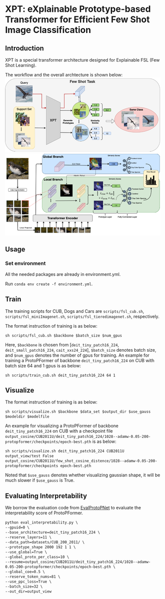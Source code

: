 # XPT: eXplainable Prototype-based Transformer for Efficient Few Shot Image Classification

## Introduction
XPT is a special transformer architecture designed for Explainable FSL (Few Shot Learning).  

The workflow and the overall archtecture is shown below: 
![img](./images/workflow.png)
![img](./images/architecture.png)

## Usage
### Set environment
All the needed packages are already in environment.yml.

Run  ``` conda env create -f environment.yml ```. 

## Train

The training scripts for CUB, Dogs and Cars are `scripts/fsl_cub.sh`, `scripts/fsl_miniImagenet.sh`, `scripts/fsl_tieredimagenet.sh`, respectively.

The format instruction of training is as below:

```
sh scripts/fsl_cub.sh $backbone $batch_size $num_gpus
```

Here, `$backbone` is chosen from [`deit_tiny_patch16_224`, `deit_small_patch16_224`, `cait_xxs24_224`], `$batch_size` denotes batch size, and `$num_gpus` denotes the number of gpus for training. An example for training a ProtoPFormer of backbone `deit_tiny_patch16_224` on CUB with batch size 64 and 1 gpus is as below:

```
sh scripts/train_cub.sh deit_tiny_patch16_224 64 1
```

## Visualize

The format instruction of training is as below:

```
sh scripts/visualize.sh $backbone $data_set $output_dir $use_gauss $modeldir $modelfile
```

An example for visualizing a ProtoPFormer of backbone `deit_tiny_patch16_224` on CUB with a checkpoint file `output_cosine/CUB2011U/deit_tiny_patch16_224/1028--adamw-0.05-200-protopformer/checkpoints/epoch-best.pth` is as below:

```
sh scripts/visualize.sh deit_tiny_patch16_224 CUB2011U output_view/test False output_cosine/CUB2011U/few_shot_cosine_distence/1028--adamw-0.05-200-protopformer/checkpoints epoch-best.pth 
```

Noted that `$use_gauss` denotes whether visualizing gaussian shape, it will be much slower if `$use_gauss` is True.

## Evaluating Interpretability

We borrow the evaluation code from [EvalProtoPNet](https://github.com/hqhQAQ/EvalProtoPNet) to evaluate the interpretability score of ProtoPFormer.

```
python eval_interpretability.py \
--gpuid=0 \
--base_architecture=deit_tiny_patch16_224 \
--reserve_layers=11 \
--data_path=datasets/CUB_200_2011/ \
--prototype_shape 2000 192 1 1 \
--use_global=True \
--global_proto_per_class=10 \
--resume=output_cosine/CUB2011U/deit_tiny_patch16_224/1028--adamw-0.05-200-protopformer/checkpoints/epoch-best.pth \
--global_coe=0.5 \
--reserve_token_nums=81 \
--use_ppc_loss=True \
--batch_size=32 \
--out_dir=output_view
```
